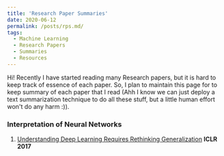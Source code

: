 ```yaml
---
title: 'Research Paper Summaries'
date: 2020-06-12
permalink: /posts/rps.md/
tags:
  - Machine Learning
  - Research Papers
  - Summaries
  - Resources
---
```


Hi! Recently I have started reading many Research papers, but it is hard to keep track of essence of each paper. So, I plan to maintain this page for to keep summary of each paper that I read (Ahh I know we can just deploy a text summarization technique to do all these stuff, but a little human effort won't do any harm :)).

### Interpretation of Neural Networks
1. [Understanding Deep Learning Requires Rethinking Generalization](/_posts/_research/rething_generalization.md) **ICLR 2017**
